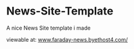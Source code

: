 # News-Site-Template
A nice News Site template i made


viewable at: www.faraday-news.byethost4.com/ 
